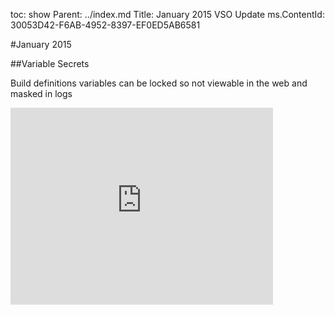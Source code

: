 toc: show
Parent: ../index.md
Title: January 2015 VSO Update
ms.ContentId: 30053D42-F6AB-4952-8397-EF0ED5AB6581

#January 2015

##Variable Secrets

Build definitions variables can be locked so not viewable in the web and masked in logs

<iframe width="420" height="315" src="https://www.youtube.com/embed/90-Pa_EwOvk" frameborder="0" allowfullscreen="true" caps_internal_Id="6718055b-a967-4d8d-b2c5-fccb06b78652" />

##Build Issues with Source Links

Errors and Warnings show up in build summary with links to source code.
Available to all tasks as api.

<iframe width="420" height="315" src="https://www.youtube.com/embed/ZISvtGw_oGI" frameborder="0" allowfullscreen="true" caps_internal_Id="1a908150-bcef-4fe3-ab7e-9f360c5947e1" />

##Friendly Names and Navigation

Build steps get useful friendly names with overrides.
Improvements in navigation from build summary.

<iframe width="420" height="315" src="https://www.youtube.com/embed/UBdv145hkFc" frameborder="0" allowfullscreen="true" caps_internal_Id="9509ac0f-f53d-486b-9091-6a39a68d9cde" />

##Queue Time Demands

At queue time, control which agent will get this queued build without editing definition.

<iframe width="420" height="315" src="https://www.youtube.com/embed/yLsqHdVGc8g" frameborder="0" allowfullscreen="true" caps_internal_Id="50ea6afe-9417-4a43-aeaf-55b1bd0eb18e" />


